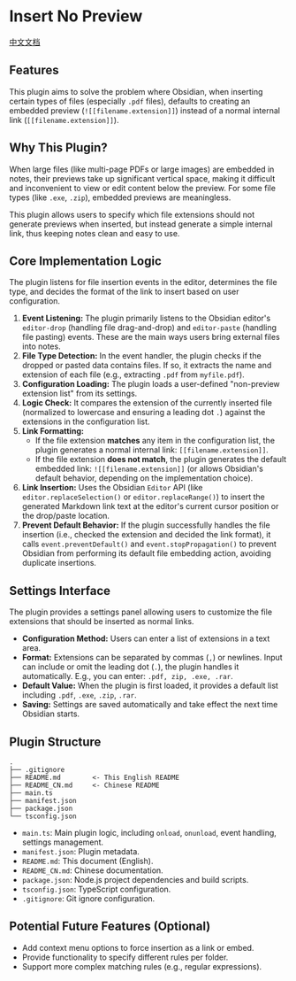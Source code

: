 # Insert No Preview

[中文文档](README_CN.md)

## Features

This plugin aims to solve the problem where Obsidian, when inserting certain types of files (especially `.pdf` files), defaults to creating an embedded preview (`![[filename.extension]]`) instead of a normal internal link (`[[filename.extension]]`).

## Why This Plugin?

When large files (like multi-page PDFs or large images) are embedded in notes, their previews take up significant vertical space, making it difficult and inconvenient to view or edit content below the preview. For some file types (like `.exe`, `.zip`), embedded previews are meaningless.

This plugin allows users to specify which file extensions should not generate previews when inserted, but instead generate a simple internal link, thus keeping notes clean and easy to use.

## Core Implementation Logic

The plugin listens for file insertion events in the editor, determines the file type, and decides the format of the link to insert based on user configuration.

1.  **Event Listening:** The plugin primarily listens to the Obsidian editor's `editor-drop` (handling file drag-and-drop) and `editor-paste` (handling file pasting) events. These are the main ways users bring external files into notes.
2.  **File Type Detection:** In the event handler, the plugin checks if the dropped or pasted data contains files. If so, it extracts the name and extension of each file (e.g., extracting `.pdf` from `myfile.pdf`).
3.  **Configuration Loading:** The plugin loads a user-defined "non-preview extension list" from its settings.
4.  **Logic Check:** It compares the extension of the currently inserted file (normalized to lowercase and ensuring a leading dot `.`) against the extensions in the configuration list.
5.  **Link Formatting:**
    - If the file extension **matches** any item in the configuration list, the plugin generates a normal internal link: `[[filename.extension]]`.
    - If the file extension **does not match**, the plugin generates the default embedded link: `![[filename.extension]]` (or allows Obsidian's default behavior, depending on the implementation choice).
6.  **Link Insertion:** Uses the Obsidian `Editor` API (like `editor.replaceSelection()` or `editor.replaceRange()`) to insert the generated Markdown link text at the editor's current cursor position or the drop/paste location.
7.  **Prevent Default Behavior:** If the plugin successfully handles the file insertion (i.e., checked the extension and decided the link format), it calls `event.preventDefault()` and `event.stopPropagation()` to prevent Obsidian from performing its default file embedding action, avoiding duplicate insertions.

## Settings Interface

The plugin provides a settings panel allowing users to customize the file extensions that should be inserted as normal links.

- **Configuration Method:** Users can enter a list of extensions in a text area.
- **Format:** Extensions can be separated by commas (`,`) or newlines. Input can include or omit the leading dot (`.`), the plugin handles it automatically. E.g., you can enter: `.pdf, zip, .exe, .rar`.
- **Default Value:** When the plugin is first loaded, it provides a default list including `.pdf`, `.exe`, `.zip`, `.rar`.
- **Saving:** Settings are saved automatically and take effect the next time Obsidian starts.

## Plugin Structure

```
.
├── .gitignore
├── README.md        <- This English README
├── README_CN.md     <- Chinese README
├── main.ts
├── manifest.json
├── package.json
└── tsconfig.json
```

- `main.ts`: Main plugin logic, including `onload`, `onunload`, event handling, settings management.
- `manifest.json`: Plugin metadata.
- `README.md`: This document (English).
- `README_CN.md`: Chinese documentation.
- `package.json`: Node.js project dependencies and build scripts.
- `tsconfig.json`: TypeScript configuration.
- `.gitignore`: Git ignore configuration.

## Potential Future Features (Optional)

- Add context menu options to force insertion as a link or embed.
- Provide functionality to specify different rules per folder.
- Support more complex matching rules (e.g., regular expressions).
